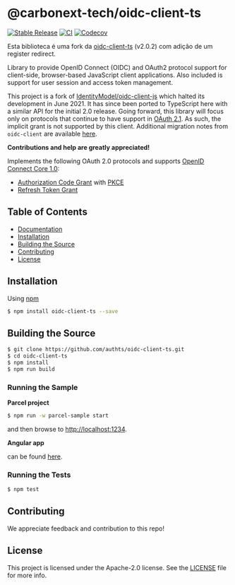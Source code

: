 # @carbonext-tech/oidc-client-ts

[![Stable Release](https://img.shields.io/npm/v/oidc-client-ts.svg)](https://npm.im/oidc-client-ts)
[![CI](https://github.com/authts/oidc-client-ts/actions/workflows/ci.yml/badge.svg)](https://github.com/authts/oidc-client-ts/actions/workflows/ci.yml)
[![Codecov](https://img.shields.io/codecov/c/github/authts/oidc-client-ts)](https://app.codecov.io/gh/authts/oidc-client-ts)

Esta biblioteca é uma fork da [oidc-client-ts](https://github.com/authts/oidc-client-ts) (v2.0.2) com adição de um register redirect.

Library to provide OpenID Connect (OIDC) and OAuth2 protocol support for
client-side, browser-based JavaScript client applications. Also included is
support for user session and access token management.

This project is a fork of
[IdentityModel/oidc-client-js](https://github.com/IdentityModel/oidc-client-js)
which halted its development in June 2021. It has since been ported to
TypeScript here with a similar API for the initial 2.0 release. Going forward,
this library will focus only on protocols that continue to have support in
[OAuth 2.1](https://oauth.net/2.1/). As such, the implicit grant is not
supported by this client. Additional migration notes from `oidc-client` are
available [here](docs/migration.md).

**Contributions and help are greatly appreciated!**

Implements the following OAuth 2.0 protocols and supports
[OpenID Connect Core 1.0](https://openid.net/specs/openid-connect-core-1_0.html):

- [Authorization Code Grant](https://oauth.net/2/grant-types/authorization-code/)
  with [PKCE](https://oauth.net/2/pkce/)
- [Refresh Token Grant](https://oauth.net/2/grant-types/refresh-token/)

## Table of Contents

- [Documentation](https://authts.github.io/oidc-client-ts/)
- [Installation](#installation)
- [Building the Source](#building-the-source)
- [Contributing](#contributing)
- [License](#license)

## Installation

Using [npm](https://npmjs.org/)

```sh
$ npm install oidc-client-ts --save
```

## Building the Source

```sh
$ git clone https://github.com/authts/oidc-client-ts.git
$ cd oidc-client-ts
$ npm install
$ npm run build
```

### Running the Sample

**Parcel project**

```sh
$ npm run -w parcel-sample start
```

and then browse to [http://localhost:1234](http://localhost:1234).

**Angular app**

can be found [here](https://github.com/authts/sample-angular-oidc-client-ts).

### Running the Tests

```sh
$ npm test
```

## Contributing

We appreciate feedback and contribution to this repo!

## License

This project is licensed under the Apache-2.0 license. See the
[LICENSE](https://github.com/authts/oidc-client-ts/blob/main/LICENSE) file for
more info.
